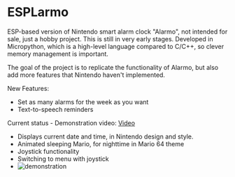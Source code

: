 # ESPLarmo

ESP-based version of Nintendo smart alarm clock "Alarmo", not intended for sale, just a hobby project. This is still in very early stages.
Developed in Micropython, which is a high-level language compared to C/C++, so clever memory management is important.

The goal of the project is to replicate the functionality of Alarmo, but also add more features that Nintendo haven't implemented.

New Features:
* Set as many alarms for the week as you want
* Text-to-speech reminders


Current status - Demonstration video: [Video](https://www.youtube.com/shorts/_QtxY7juN5A)
* Displays current date and time, in Nintendo design and style.
* Animated sleeping Mario, for nighttime in Mario 64 theme
* Joystick functionality
* Switching to menu with joystick
* ![demonstration](https://github.com/user-attachments/assets/82b58026-7a42-41c3-994c-316aacca402f)


